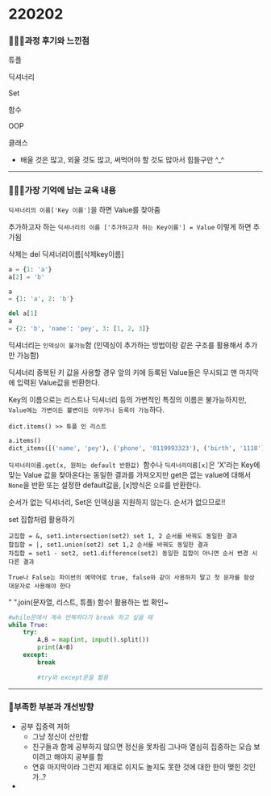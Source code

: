 # 220202

### 👨🏼‍🏫과정 후기와 느낀점

튜플

딕셔너리

Set

함수

OOP

클래스

- 배울 것은 많고, 외울 것도 많고, 써먹어야 할 것도 많아서 힘들구만 ^_^

---

### 💁🏼‍♂️가장 기억에 남는 교육 내용

`딕셔너리의 이름['Key 이름']`을 하면 Value를 찾아줌

추가하고자 하는 `딕셔너리의 이름 ['추가하고자 하는 Key이름'] = Value` 이렇게 하면 추가됨

삭제는 del 딕셔너리이름[삭제key이름]

```python
a = {1: 'a'}
a[2] = 'b'

a 
= {1: 'a', 2: 'b'}

del a[1]
a
= {2: 'b', 'name': 'pey', 3: [1, 2, 3]}
```

딕셔너리는 `인덱싱이 불가능`함 (인덱싱이 추가하는 방법이랑 같은 구조를 활용해서 추가만 가능함)

딕셔너리 중복된 키 값을 사용할 경우 앞의 키에 등록된 Value들은 무시되고 맨 마지막에 입력된 Value값을 반환한다.

Key의 이름으로는 리스트나 딕셔너리 등의 가변적인 특징의 이름은 불가능하지만, `Value에는 가변이든 불변이든 아무거나 등록이 가능`하다.

`dict.items() >> 튜플 인 리스트`

```python
a.items()
dict_items([('name', 'pey'), ('phone', '0119993323'), ('birth', '1118')])
```
`딕셔너리이름.get(x, 원하는 default 반환값) `함수나 `딕셔너리이름[x]`은 'X'라는 Key에 맞는 Value 값을 찾아온다는 동일한 결과를 가져오지만 get은 없는 value에 대해서 `None`을 반환 또는 설정한 default값을, [x]방식은 `오류`를 반환한다.

순서가 없는 딕셔너리, Set은 인덱싱을 지원하지 않는다. 순서가 없으므로!!

set 집합처럼 활용하기

```
교집합 = &, set1.intersection(set2) set 1, 2 순서를 바꿔도 동일한 결과
합집합 = |, set1.union(set2) set 1,2 순서를 바꿔도 동일한 결과
차집합 = set1 - set2, set1.difference(set2) 동일한 집합이 아니면 순서 변경 시 다른 결과
```

`True나 False는 파이썬의 예약어로 true, false와 같이 사용하지 말고 첫 문자를 항상 대문자로 사용해야 한다`

" ".join(문자열, 리스트, 튜플) 함수! 활용하는 법 확인~

```python
#while문에서 계속 반복하다가 break 하고 싶을 때
while True:
    try:
        A,B = map(int, input().split())
        print(A+B)
    except:
        break
        
        #try와 except문을 활용
```



---

### 💫부족한 부분과 개선방향

- 공부 집중력 저하
  - 그냥 정신이 산만함
  - 친구들과 함께 공부하지 않으면 정신을 못차림 그나마 열심히 집중하는 모습 보이려고 해야지 공부를 함
  - 연휴 마지막이라 그런지 제대로 쉬지도 놀지도 못한 것에 대한 한이 맺힌 것인가..?
- 
